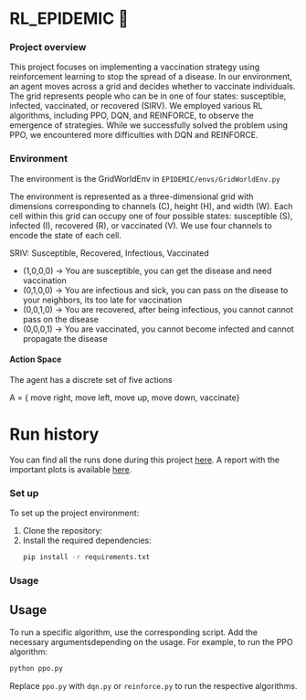 # RL_EPIDEMIC :syringe:

### Project overview

This project focuses on implementing a vaccination strategy using reinforcement learning to stop the spread of a disease. In our environment, an agent moves across a grid and decides whether to vaccinate individuals. The grid represents people who can be in one of four states: susceptible, infected, vaccinated, or recovered (SIRV). We employed various RL algorithms, including PPO, DQN, and REINFORCE, to observe the emergence of strategies. While we successfully solved the problem using PPO, we encountered more difficulties with DQN and REINFORCE.

### Environment

The environment is the GridWorldEnv in `EPIDEMIC/envs/GridWorldEnv.py`

The environment is represented as a three-dimensional grid with dimensions corresponding to channels (C), height (H), and width (W). Each cell within this grid can occupy one of four possible states: susceptible (S), infected (I), recovered (R), or vaccinated (V). We use four channels to encode the state of each cell.

SRIV: Susceptible, Recovered, Infectious, Vaccinated

- (1,0,0,0) -> You are susceptible, you can get the disease and need vaccination
- (0,1,0,0) -> You are infectious and sick, you can pass on the disease to your neighbors, its too late for vaccination
- (0,0,1,0) -> You are recovered, after being infectious, you cannot cannot pass on the disease
- (0,0,0,1) -> You are vaccinated, you cannot become infected and cannot propagate the disease

#### Action Space

The agent has a discrete set of five actions

A = { move right, move left, move up, move down, vaccinate}

# Run history

You can find all the runs done during this project [here](https://wandb.ai/andreamiele/EPIDEMIC_RL?nw=nwuserandreamiele).
A report with the important plots is available [here](https://wandb.ai/andreamiele/EPIDEMIC_RL/reports/Report--Vmlldzo4MTU1OTcy).

### Set up

To set up the project environment:

1. Clone the repository:
2. Install the required dependencies:
   ```bash
   pip install -r requirements.txt
   ```

### Usage

## Usage

To run a specific algorithm, use the corresponding script. Add the necessary argumentsdepending on the usage. For example, to run the PPO algorithm:

```bash
python ppo.py
```

Replace `ppo.py` with `dqn.py` or `reinforce.py` to run the respective algorithms.
